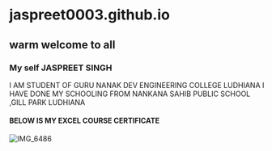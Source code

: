 # jaspreet0003.github.io
## warm welcome to all
### My self JASPREET SINGH 
I AM STUDENT OF GURU NANAK DEV ENGINEERING COLLEGE LUDHIANA 
I HAVE DONE MY SCHOOLING FROM NANKANA SAHIB PUBLIC SCHOOL ,GILL PARK LUDHIANA
#### BELOW IS MY EXCEL COURSE CERTIFICATE 
![IMG_6486](https://github.com/user-attachments/assets/bc739ddf-d882-4948-abab-3740ca64da27)

